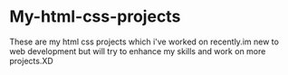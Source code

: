 # My-html-css-projects
These are my html css projects which i've worked on recently.im new to web development but will try to enhance my skills and work on more projects.XD
